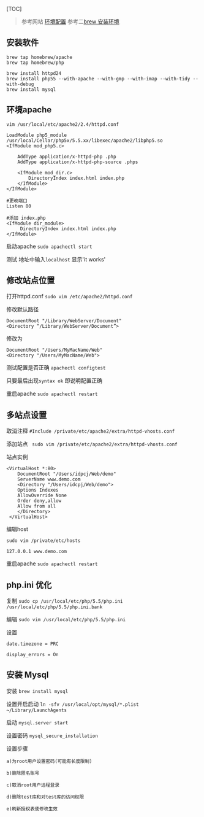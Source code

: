 [TOC]

>参考网站 [环境配置](http://www.devzhang.com/14526754330295.html)
>参考二[brew 安装环境](http://www.phpfensi.com/php/20150414/9254.html)

## 安装软件
```
brew tap homebrew/apache
brew tap homebrew/php

brew install httpd24
brew install php55 --with-apache --with-gmp --with-imap --with-tidy --with-debug
brew install mysql
```




## 环境apache
`vim /usr/local/etc/apache2/2.4/httpd.conf`

```
LoadModule php5_module /usr/local/Cellar/php5x/5.5.xx/libexec/apache2/libphp5.so
<IfModule mod_php5.c>

    AddType application/x-httpd-php .php
    AddType application/x-httpd-php-source .phps

    <IfModule mod_dir.c>
        DirectoryIndex index.html index.php
    </IfModule>
</IfModule>

#更改端口
Listen 80

#添加 index.php
<IfModule dir_module>
     DirectoryIndex index.html index.php
</IfModule>
```

启动apache
`sudo apachectl start`

测试
地址中输入`localhost` 显示'it works'

## 修改站点位置

打开httpd.conf
`sudo vim /etc/apache2/httpd.conf`

修改默认路径
```
DocumentRoot "/Library/WebServer/Document"
<Directory “/Library/WebServer/Document”>
```
修改为
```
DocumentRoot "/Users/MyMacName/Web"
<Directory "/Users/MyMacName/Web">
```

测试配置是否正确
`apachectl configtest`

只要最后出现`syntax ok` 即说明配置正确

重启apache
`sudo apachectl restart`

## 多站点设置

取消注释
`#Include /private/etc/apache2/extra/httpd-vhosts.conf`

添加站点
` sudo vim /private/etc/apache2/extra/httpd-vhosts.conf`

站点实例
```
<VirtualHost *:80>
    DocumentRoot "/Users/idpcj/Web/demo"
    ServerName www.demo.com
    <Directory "/Users/idcpj/Web/demo">
    Options Indexes
    AllowOverride None
    Order deny,allow
    Allow from all
    </Directory>
 </VirtualHost>
```

编辑host
```
sudo vim /private/etc/hosts

127.0.0.1 www.demo.com
```

重启apache
`sudo apachectl restart`

## php.ini 优化

复制
`sudo cp /usr/local/etc/php/5.5/php.ini /usr/local/etc/php/5.5/php.ini.bank`

编辑
`sudo vim /usr/local/etc/php/5.5/php.ini
`

设置
```
date.timezone = PRC

display_errors = On

```

## 安装 Mysql

安装
`brew install mysql`

设置开启启动
`ln -sfv /usr/local/opt/mysql/*.plist ~/Library/LaunchAgents`

启动
`mysql.server start`

设置密码
`mysql_secure_installation`

设置步骤
```
a)为root用户设置密码(可能有长度限制)

b)删除匿名账号

c)取消root用户远程登录

d)删除test库和对test库的访问权限

e)刷新授权表使修改生效
```